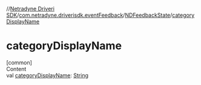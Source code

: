 //[Netradyne Driveri SDK](../../index.md)/[com.netradyne.driverisdk.eventFeedback](../index.md)/[NDFeedbackState](index.md)/[categoryDisplayName](category-display-name.md)



# categoryDisplayName  
[common]  
Content  
val [categoryDisplayName](category-display-name.md): [String](https://kotlinlang.org/api/latest/jvm/stdlib/kotlin/-string/index.html)  



